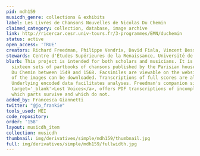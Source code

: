 ```yaml
---
pid: mdh159
musicdh_genre: collections & exhibits
label: Les Livres de Chansons Nouvelles de Nicolas Du Chemin
claimed_category: collection, database, image archive
link: http://ricercar.cesr.univ-tours.fr/3-programmes/EMN/duchemin
status: active
open_access: 'TRUE'
creators: Richard Freedman, Philippe Vendrix, David Fiala, Vincent Besson
stewards: Centre d'Études Supérieures de la Renaissance, Université de Tours
blurb: This project is intended for both scholars and musicians. It is based on the
  sixteen sets of partbooks of chansons published by the Parisian house of Nicolas
  Du Chemin between 1549 and 1568. Facsimiles are viewable on the website and PDFs
  of the images can be downloaded. Transcriptions of full scores are also available.
  Underlying encoded data facilitates analyses. Freedman's companion site, <a href='http://digitalduchemin.org/reconstructions/?page=3'
  target='_blank'>Lost Voices</a>, offers PDF transcriptions of incomplete works indicating
  which parts survive and which do not.
added_by: Francesca Giannetti
twitter: "@jo_frankie"
tools_used: MEI
code_repository: 
order: '158'
layout: musicdh_item
collection: musicdh
thumbnail: img/derivatives/simple/mdh159/thumbnail.jpg
full: img/derivatives/simple/mdh159/fullwidth.jpg
---
```

